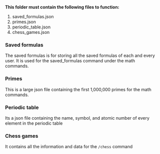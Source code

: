 **This folder must contain the following files to function:**

1. saved_formulas.json
2. primes.json
3. periodic_table.json
4. chess_games.json

### Saved formulas

The saved formulas is for storing all the saved formulas of each and every user. It is used for the saved_formulas command under the math commands.

### Primes

This is a large json file containing the first 1,000,000 primes for the math commands.

### Periodic table

Its a json file containing the name, symbol, and atomic number of every element in the periodic table

### Chess games

It contains all the information and data for the `/chess` command